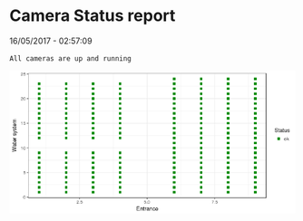 Camera Status report
================
16/05/2017 - 02:57:09

    All cameras are up and running

![](camreport_files/figure-markdown_github/unnamed-chunk-2-1.png)
